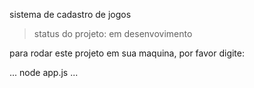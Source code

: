 <hi>sistema de cadastro de jogos</h1>

>status do projeto: em desenvovimento

para rodar este projeto em sua maquina, por favor digite:

...
node app.js
...
